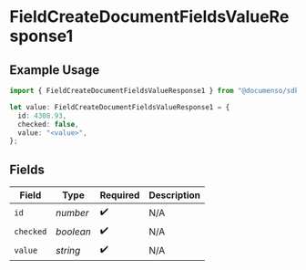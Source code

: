 # FieldCreateDocumentFieldsValueResponse1

## Example Usage

```typescript
import { FieldCreateDocumentFieldsValueResponse1 } from "@documenso/sdk-typescript/models/operations";

let value: FieldCreateDocumentFieldsValueResponse1 = {
  id: 4308.93,
  checked: false,
  value: "<value>",
};
```

## Fields

| Field              | Type               | Required           | Description        |
| ------------------ | ------------------ | ------------------ | ------------------ |
| `id`               | *number*           | :heavy_check_mark: | N/A                |
| `checked`          | *boolean*          | :heavy_check_mark: | N/A                |
| `value`            | *string*           | :heavy_check_mark: | N/A                |